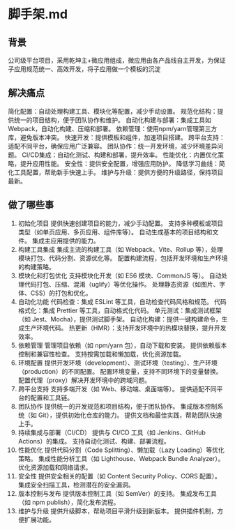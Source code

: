 # 脚手架.md

## 背景
公司级平台项目，采用乾坤主+微应用组成，微应用由各产品线自主开发，为保证子应用规范统一、高效开发，将子应用做一个模板的沉淀

## 解决痛点
简化配置：自动处理构建工具、模块化等配置，减少手动设置。
规范化结构：提供统一的项目结构，便于团队协作和维护。
自动化构建与部署：集成工具如Webpack，自动化构建、压缩和部署。
依赖管理：使用npm/yarn管理第三方库，避免版本冲突。
快速开发：提供模板和组件，加速项目搭建。
跨平台支持：适配不同平台，确保应用广泛兼容。
团队协作：统一开发环境，减少环境差异问题。
CI/CD集成：自动化测试、构建和部署，提升效率。
性能优化：内置优化策略，提升应用性能。
安全性：提供安全配置，增强应用防护。
降低学习曲线：简化工具配置，帮助新手快速上手。
维护与升级：提供方便的升级路径，保持项目最新。

## 做了哪些事
1. 初始化项目
提供快速创建项目的能力，减少手动配置。
支持多种模板或项目类型（如单页应用、多页应用、组件库等）。
自动生成基本的项目结构和文件。
集成主应用提供的能力。
3. 构建工具集成
集成主流的构建工具（如 Webpack、Vite、Rollup 等），处理模块打包、代码分割、资源优化等。
配置构建流程，包括开发环境和生产环境的构建策略。
4. 模块化和打包优化
支持模块化开发（如 ES6 模块、CommonJS 等）。
自动处理代码打包、压缩、混淆（uglify）等优化操作。
处理静态资源（如图片、字体、CSS）的打包和优化。
5. 自动化功能
代码检查：集成 ESLint 等工具，自动检查代码风格和规范。
代码格式化：集成 Prettier 等工具，自动格式化代码。
单元测试：集成测试框架（如 Jest、Mocha），提供测试脚手架。
自动化构建：提供一键构建命令，生成生产环境代码。
热更新（HMR）：支持开发环境中的热模块替换，提升开发效率。
6. 依赖管理
管理项目依赖（如 npm/yarn 包），自动下载和安装。
提供依赖版本控制和兼容性检查。
支持按需加载和懒加载，优化资源加载。
7. 环境配置
提供开发环境（development）、测试环境（testing）、生产环境（production）的不同配置。
配置环境变量，支持不同环境下的变量替换。
配置代理（proxy）解决开发环境中的跨域问题。
8. 跨平台支持
支持多端开发（如 Web、移动端、桌面端等）。
提供适配不同平台的配置和工具链。
9. 团队协作
提供统一的开发规范和项目结构，便于团队协作。
集成版本控制系统（如 Git），提供初始化仓库的能力。
提供文档和最佳实践，帮助团队快速上手。
10. 持续集成与部署（CI/CD）
提供与 CI/CD 工具（如 Jenkins、GitHub Actions）的集成。
支持自动化测试、构建、部署流程。
11. 性能优化
提供代码分割（Code Splitting）、懒加载（Lazy Loading）等优化策略。
集成性能分析工具（如 Lighthouse、Webpack Bundle Analyzer）。
优化资源加载和网络请求。
12. 安全性
提供安全相关的配置（如 Content Security Policy、CORS 配置）。
集成安全扫描工具，检测潜在的安全漏洞。
13. 版本控制与发布
提供版本控制工具（如 SemVer）的支持。
集成发布工具（如 npm publish），简化发布流程。
14. 维护与升级
提供升级脚本，帮助项目平滑升级到新版本。
提供插件机制，方便扩展功能。
